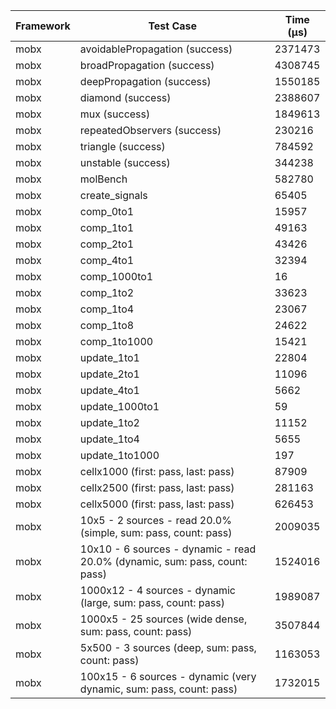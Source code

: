 | Framework | Test Case | Time (μs) |
| --- | --- | --- |
| mobx | avoidablePropagation (success) | 2371473 |
| mobx | broadPropagation (success) | 4308745 |
| mobx | deepPropagation (success) | 1550185 |
| mobx | diamond (success) | 2388607 |
| mobx | mux (success) | 1849613 |
| mobx | repeatedObservers (success) | 230216 |
| mobx | triangle (success) | 784592 |
| mobx | unstable (success) | 344238 |
| mobx | molBench | 582780 |
| mobx | create_signals | 65405 |
| mobx | comp_0to1 | 15957 |
| mobx | comp_1to1 | 49163 |
| mobx | comp_2to1 | 43426 |
| mobx | comp_4to1 | 32394 |
| mobx | comp_1000to1 | 16 |
| mobx | comp_1to2 | 33623 |
| mobx | comp_1to4 | 23067 |
| mobx | comp_1to8 | 24622 |
| mobx | comp_1to1000 | 15421 |
| mobx | update_1to1 | 22804 |
| mobx | update_2to1 | 11096 |
| mobx | update_4to1 | 5662 |
| mobx | update_1000to1 | 59 |
| mobx | update_1to2 | 11152 |
| mobx | update_1to4 | 5655 |
| mobx | update_1to1000 | 197 |
| mobx | cellx1000 (first: pass, last: pass) | 87909 |
| mobx | cellx2500 (first: pass, last: pass) | 281163 |
| mobx | cellx5000 (first: pass, last: pass) | 626453 |
| mobx | 10x5 - 2 sources - read 20.0% (simple, sum: pass, count: pass) | 2009035 |
| mobx | 10x10 - 6 sources - dynamic - read 20.0% (dynamic, sum: pass, count: pass) | 1524016 |
| mobx | 1000x12 - 4 sources - dynamic (large, sum: pass, count: pass) | 1989087 |
| mobx | 1000x5 - 25 sources (wide dense, sum: pass, count: pass) | 3507844 |
| mobx | 5x500 - 3 sources (deep, sum: pass, count: pass) | 1163053 |
| mobx | 100x15 - 6 sources - dynamic (very dynamic, sum: pass, count: pass) | 1732015 |
